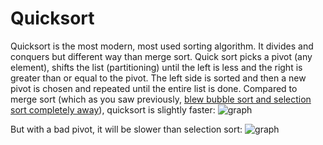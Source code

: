# Quicksort
Quicksort is the most modern, most used sorting algorithm. It divides and conquers but different way than merge sort. Quick sort picks a pivot (any element), shifts the list (partitioning) until the left is less and the right is greater than or equal to the pivot. The left side is sorted and then a new pivot is chosen and repeated until the entire list is done. Compared to merge sort (which as you saw previously, [blew bubble sort and selection sort completely away](https://github.com/haw230/the-anadromi-project/blob/pictures/s_vs_b_vs_m.png)), quicksort is slightly faster:
![graph](https://github.com/haw230/the-anadromi-project/blob/pictures/merge_vs_quick.png)

But with a bad pivot, it will be slower than selection sort:
![graph](https://github.com/haw230/the-anadromi-project/blob/pictures/quicksort.png)
